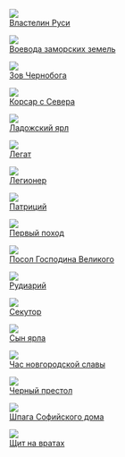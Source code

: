 ![](/books/sf_history/Андрей%20Посняков/Властелин%20Руси.jpg)  
[Властелин Руси](/books/sf_history/Андрей%20Посняков/Властелин%20Руси)

![](/books/sf_history/Андрей%20Посняков/Воевода%20заморских%20земель.jpg)  
[Воевода заморских земель](/books/sf_history/Андрей%20Посняков/Воевода%20заморских%20земель)

![](/books/sf_history/Андрей%20Посняков/Зов%20Чернобога.jpg)  
[Зов Чернобога](/books/sf_history/Андрей%20Посняков/Зов%20Чернобога)

![](/books/sf_history/Андрей%20Посняков/Корсар%20с%20Севера.jpg)  
[Корсар с Севера](/books/sf_history/Андрей%20Посняков/Корсар%20с%20Севера)

![](/books/sf_history/Андрей%20Посняков/Ладожский%20ярл.jpg)  
[Ладожский ярл](/books/sf_history/Андрей%20Посняков/Ладожский%20ярл)

![](/books/sf_history/Андрей%20Посняков/Легат.jpg)  
[Легат](/books/sf_history/Андрей%20Посняков/Легат)

![](/books/sf_history/Андрей%20Посняков/Легионер.jpg)  
[Легионер](/books/sf_history/Андрей%20Посняков/Легионер)

![](/books/sf_history/Андрей%20Посняков/Патриций.jpg)  
[Патриций](/books/sf_history/Андрей%20Посняков/Патриций)

![](/books/sf_history/Андрей%20Посняков/Первый%20поход.jpg)  
[Первый поход](/books/sf_history/Андрей%20Посняков/Первый%20поход)

![](/books/sf_history/Андрей%20Посняков/Посол%20Господина%20Великого.jpg)  
[Посол Господина Великого](/books/sf_history/Андрей%20Посняков/Посол%20Господина%20Великого)

![](/books/sf_history/Андрей%20Посняков/Рудиарий.jpg)  
[Рудиарий](/books/sf_history/Андрей%20Посняков/Рудиарий)

![](/books/sf_history/Андрей%20Посняков/Секутор.jpg)  
[Секутор](/books/sf_history/Андрей%20Посняков/Секутор)

![](/books/sf_history/Андрей%20Посняков/Сын%20ярла.jpg)  
[Сын ярла](/books/sf_history/Андрей%20Посняков/Сын%20ярла)

![](/books/sf_history/Андрей%20Посняков/Час%20новгородской%20славы.jpg)  
[Час новгородской славы](/books/sf_history/Андрей%20Посняков/Час%20новгородской%20славы)

![](/books/sf_history/Андрей%20Посняков/Черный%20престол.jpg)  
[Черный престол](/books/sf_history/Андрей%20Посняков/Черный%20престол)

![](/books/sf_history/Андрей%20Посняков/Шпага%20Софийского%20дома.jpg)  
[Шпага Софийского дома](/books/sf_history/Андрей%20Посняков/Шпага%20Софийского%20дома)

![](/books/sf_history/Андрей%20Посняков/Щит%20на%20вратах.jpg)  
[Щит на вратах](/books/sf_history/Андрей%20Посняков/Щит%20на%20вратах)

